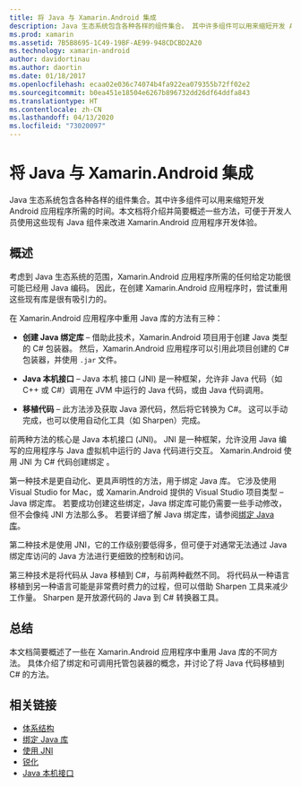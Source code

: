```yaml
---
title: 将 Java 与 Xamarin.Android 集成
description: Java 生态系统包含各种各样的组件集合。 其中许多组件可以用来缩短开发 Android 应用程序所需的时间。 本文档将介绍并简要概述一些方法，可便于开发人员使用这些现有 Java 组件来改进 Xamarin.Android 应用程序开发体验。
ms.prod: xamarin
ms.assetid: 7B5B8695-1C49-19BF-AE99-948CDCBD2A20
ms.technology: xamarin-android
author: davidortinau
ms.author: daortin
ms.date: 01/18/2017
ms.openlocfilehash: ecaa02e036c74074b4fa922ea079355b72ff02e2
ms.sourcegitcommit: b0ea451e18504e6267b896732dd26df64ddfa843
ms.translationtype: HT
ms.contentlocale: zh-CN
ms.lasthandoff: 04/13/2020
ms.locfileid: "73020097"
---
```

# <a name="java-integration-with-xamarinandroid"></a>将 Java 与 Xamarin.Android 集成

Java 生态系统包含各种各样的组件集合。其中许多组件可以用来缩短开发 Android 应用程序所需的时间。本文档将介绍并简要概述一些方法，可便于开发人员使用这些现有 Java 组件来改进 Xamarin.Android 应用程序开发体验。 

## <a name="overview"></a>概述

考虑到 Java 生态系统的范围，Xamarin.Android 应用程序所需的任何给定功能很可能已经用 Java 编码。 因此，在创建 Xamarin.Android 应用程序时，尝试重用这些现有库是很有吸引力的。

在 Xamarin.Android 应用程序中重用 Java 库的方法有三种： 

- **创建 Java 绑定库** &ndash; 借助此技术，Xamarin.Android 项目用于创建 Java 类型的 C# 包装器。 然后，Xamarin.Android 应用程序可以引用此项目创建的 C# 包装器，并使用 `.jar` 文件。 

- **Java 本机接口** &ndash; Java 本机  接口  (JNI) 是一种框架，允许非 Java 代码（如 C++ 或 C#）调用在 JVM 中运行的 Java 代码，或由 Java 代码调用。 

- **移植代码** &ndash; 此方法涉及获取 Java 源代码，然后将它转换为 C#。 这可以手动完成，也可以使用自动化工具（如 Sharpen）完成。 

前两种方法的核心是 Java 本机接口  (JNI)。 JNI 是一种框架，允许没用 Java 编写的应用程序与 Java 虚拟机中运行的 Java 代码进行交互。 Xamarin.Android 使用 JNI 为 C# 代码创建绑定  。 

第一种技术是更自动化、更具声明性的方法，用于绑定 Java 库。 它涉及使用 Visual Studio for Mac，或 Xamarin.Android 提供的 Visual Studio 项目类型 &ndash; Java 绑定库。 若要成功创建这些绑定，Java 绑定库可能仍需要一些手动修改，但不会像纯 JNI 方法那么多。 若要详细了解 Java 绑定库，请参阅[绑定 Java 库](~/android/platform/binding-java-library/index.md)。 

第二种技术是使用 JNI，它的工作级别要低得多，但可便于对通常无法通过 Java 绑定库访问的 Java 方法进行更细致的控制和访问。 

第三种技术是将代码从 Java 移植到 C#，与前两种截然不同。 将代码从一种语言移植到另一种语言可能是非常费时费力的过程，但可以借助 Sharpen  工具来减少工作量。 Sharpen 是开放源代码的 Java 到 C# 转换器工具。 

## <a name="summary"></a>总结

本文档简要概述了一些在 Xamarin.Android 应用程序中重用 Java 库的不同方法。 具体介绍了绑定和可调用托管包装器的概念，并讨论了将 Java 代码移植到 C# 的方法。 

## <a name="related-links"></a>相关链接

- [体系结构](~/android/internals/architecture.md)
- [绑定 Java 库](~/android/platform/binding-java-library/index.md)
- [使用 JNI](~/android/platform/java-integration/working-with-jni.md)
- [锐化](https://github.com/slluis/sharpen)
- [Java 本机接口](https://docs.oracle.com/javase/7/docs/technotes~/jni/index.html)
